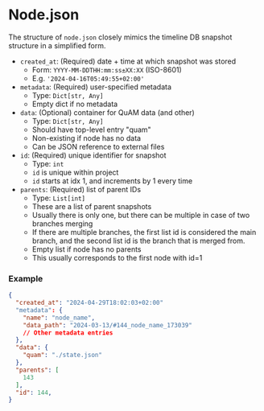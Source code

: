 # Node.json

The structure of `node.json` closely mimics the timeline DB snapshot structure in a simplified form.

- `created_at`: (Required) date + time at which snapshot was stored 
  - Form: `YYYY-MM-DDTHH:mm:ss±XX:XX` (ISO-8601)
  - E.g. `'2024-04-16T05:49:55+02:00'`
- `metadata`: (Required) user-specified metadata
  - Type: `Dict[str, Any]`
  - Empty dict if no metadata
- `data`: (Optional) container for QuAM data (and other)
  - Type: `Dict[str, Any]`
  - Should have top-level entry "quam"
  - Non-existing if node has no data
  - Can be JSON reference to external files
- `id`: (Required) unique identifier for snapshot
  - Type: `int`
  - `id` is unique within project
  - `id` starts at idx 1, and increments by 1 every time
- `parents`: (Required) list of parent IDs
  - Type: `List[int]`
  - These are a list of parent snapshots 
  - Usually there is only one, but there can be multiple in case of two branches merging 
  - If there are multiple branches, the first list id is considered the main branch, and the second list id is the branch that is merged from. 
  - Empty list if node has no parents 
  - This usually corresponds to the first node with id=1

### Example
```json lines
{
  "created_at": "2024-04-29T18:02:03+02:00"
  "metadata": {
    "name": "node_name",
    "data_path": "2024-03-13/#144_node_name_173039"
    // Other metadata entries
  },
  "data": {
    "quam": "./state.json"
  },
  "parents": [
    143
  ],
  "id": 144,
}
```
